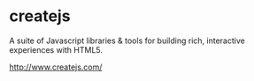 createjs
==================

A suite of Javascript libraries &amp; tools for building rich, interactive experiences with HTML5.

http://www.createjs.com/
